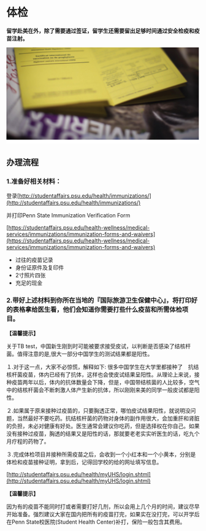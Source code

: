 # 体检

**留学赴美在外，除了需要通过签证，留学生还需要留出足够时间通过安全检疫和疫苗注射。**

![](../.gitbook/assets/image%20%2832%29.png)

## 办理流程

### 1.准备好相关材料：

登录[http://studentaffairs.psu.edu/health/immunizations/](http://studentaffairs.psu.edu/health/immunizations/)

并打印Penn State Immunization Verification Form 

[https://studentaffairs.psu.edu/health-wellness/medical-services/immunizations/immunization-forms-and-waivers](https://studentaffairs.psu.edu/health-wellness/medical-services/immunizations/immunization-forms-and-waivers)

* 过往的疫苗记录
* 身份证原件及复印件
* 2寸照片四张
* 充足的现金

### 2.带好上述材料到你所在当地的『国际旅游卫生保健中心』，将打印好的表格拿给医生看，他们会知道你需要打些什么疫苗和所需体检项目。

**【温馨提示】**

关于TB test，中国新生刚到时可能被要求接受皮试，以判断是否感染了结核杆菌。值得注意的是,很大一部分中国学生的测试结果都是阳性。

１.对于这一点，大家不必惊慌，解释如下: 很多中国学生在大学里都接种了　抗结核杆菌疫苗，体内已经有了抗体，这样也会使皮试结果呈阳性。从理论上来说，接种疫苗两年以后，体内的抗体数量会下降，但是，中国带结核菌的人比较多，空气中的结核杆菌会不断刺激人体产生新的抗体，所以刚刚来美的同学一般皮试都是阳性。

２.如果属于原来接种过疫苗的，只要胸透正常，哪怕皮试结果阳性，就说明没问题，当然最好不要吃药。抗结核杆菌的药物对身体的副作用很大，会加重肝和肾脏的负担，未必对健康有好处。医生通常会建议你吃药，但是选择权在你自己。如果没有接种过疫苗，胸透的结果又是阳性的话，那就要老老实实听医生的话，吃九个月疗程的药物了。

３.完成体检项目并接种所需疫苗之后，会收到一个小红本和一个小黄本，分别是体检和疫苗接种证明，拿到后，记得回学校的给的网址填写信息。 　　

[http://studentaffairs.psu.edu/health/myUHS/login.shtml](http://studentaffairs.psu.edu/health/myUHS/login.shtml)

**【温馨提示】**

因为有的疫苗不能同时打或者需要打好几剂，所以会用上几个月的时间，建议尽早开始准备。强烈建议大家在国内把所有的疫苗打完，如果实在没打完，可以开学后在Penn State校医院\(Student Health Center\)补打，保险一般包含其费用。

